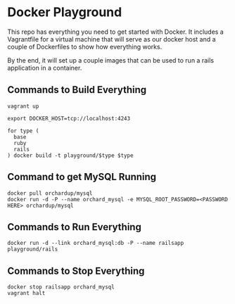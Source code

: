 # Docker Playground

This repo has everything you need to get started with Docker. It
includes a Vagrantfile for a virtual machine that will serve as our
docker host and a couple of Dockerfiles to show how everything works.


By the end, it will set up a couple images that can be used to run a
rails application in a container.


## Commands to Build Everything

```shell
vagrant up

export DOCKER_HOST=tcp://localhost:4243

for type (
  base
  ruby
  rails
) docker build -t playground/$type $type
```

## Command to get MySQL Running

```shell
docker pull orchardup/mysql
docker run -d -P --name orchard_mysql -e MYSQL_ROOT_PASSWORD=<PASSWORD HERE> orchardup/mysql
```

## Commands to Run Everything

```shell
docker run -d --link orchard_mysql:db -P --name railsapp playground/rails
```


## Commands to Stop Everything

```shell
docker stop railsapp orchard_mysql
vagrant halt
```

